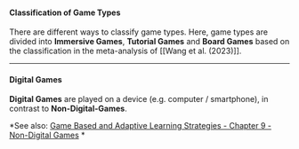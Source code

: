 
#### Classification of Game Types

There are different ways to classify game types. Here, game types are divided into **Immersive Games**, **Tutorial Games** and **Board Games** based on the classification in the meta-analysis of [[Wang et al. (2023)]].


---

#### Digital Games

**Digital Games** are played on a device (e.g. computer / smartphone), in contrast to **Non-Digital-Games**.

*See also: [Game Based and Adaptive Learning Strategies - Chapter 9 - Non-Digital Games](https://mlpp.pressbooks.pub/gamebasedlearning/chapter/non-digital-games/) *